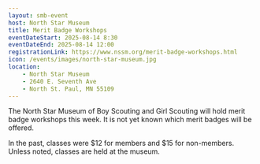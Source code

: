 ```yaml
---
layout: smb-event
host: North Star Museum
title: Merit Badge Workshops
eventDateStart: 2025-08-14 8:30
eventDateEnd: 2025-08-14 12:00
registrationLink: https://www.nssm.org/merit-badge-workshops.html
icon: /events/images/north-star-museum.jpg
location:
    - North Star Museum
    - 2640 E. Seventh Ave
    - North St. Paul, MN 55109
---
```


The North Star Museum of Boy Scouting and Girl Scouting will hold merit badge workshops this week. It is not yet known which merit badges will be offered.

In the past, classes were $12 for members and $15 for non-members. Unless noted, classes are held at the museum.
